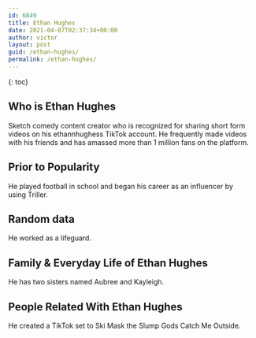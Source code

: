 ```yaml
---
id: 6849
title: Ethan Hughes
date: 2021-04-07T02:37:34+00:00
author: victor
layout: post
guid: /ethan-hughes/
permalink: /ethan-hughes/
---
```



{: toc}


## Who is Ethan Hughes



Sketch comedy content creator who is recognized for sharing short form videos on his ethannhughess TikTok account. He frequently made videos with his friends and has amassed more than 1 million fans on the platform.

                
                
                
## Prior to Popularity



He played football in school and began his career as an influencer by using Triller.

                
                
                
## Random data



He worked as a lifeguard. 

                
                
                
## Family & Everyday Life of Ethan Hughes



He has two sisters named Aubree and Kayleigh. 

                
                
                
## People Related With Ethan Hughes



He created a TikTok set to Ski Mask the Slump Gods Catch Me Outside. 

                
              
            
          
          
          